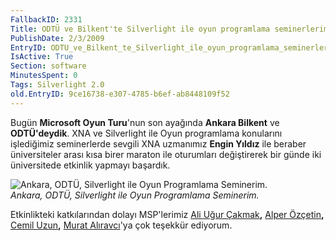 ```yaml
---
FallbackID: 2331
Title: ODTÜ ve Bilkent'te Silverlight ile oyun programlama seminerlerim.
PublishDate: 2/3/2009
EntryID: ODTU_ve_Bilkent_te_Silverlight_ile_oyun_programlama_seminerlerim
IsActive: True
Section: software
MinutesSpent: 0
Tags: Silverlight 2.0
old.EntryID: 9ce16738-e307-4785-b6ef-ab8448109f52
---
```

Bugün **Microsoft Oyun Turu**'nun son ayağında **Ankara Bilkent** ve
**ODTÜ'deydik**. XNA ve Silverlight ile Oyun programlama konularını
işlediğimiz seminerlerde sevgili XNA uzmanımız **Engin Yıldız** ile
beraber üniversiteler arası kısa birer maraton ile oturumları
değiştirerek bir günde iki üniversitede etkinlik yapmayı başardık.

![Ankara, ODTÜ, Silverlight ile Oyun Programlama
Seminerim.](http://cdn.daron.yondem.com/assets/2331/01032009_1.JPG)\
*Ankara, ODTÜ, Silverlight ile Oyun Programlama Seminerim.*

Etkinlikteki katkılarından dolayı MSP'lerimiz [Ali Uğur
Çakmak](http://www.ugurcakmak.com/)**,** [Alper
Özçetin](http://www.alperozcetin.com/)**,** [Cemil
Uzun](http://www.cemiluzun.com/)**,** [Murat
Alıravcı](http://maliravci.blogspot.com/)'ya çok teşekkür ediyorum.



